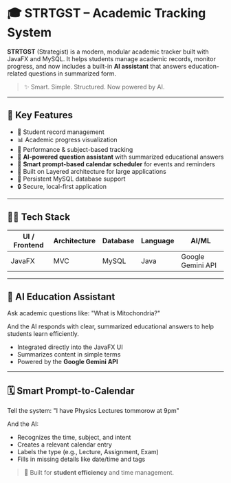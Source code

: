 # 🎓 STRTGST – Academic Tracking System

**STRTGST** (Strategist) is a modern, modular academic tracker built with JavaFX and MySQL. It helps students manage academic records, monitor progress, and now includes a built-in **AI assistant** that answers education-related questions in summarized form.

> ✨ Smart. Simple. Structured. Now powered by AI.

---

## 📌 Key Features

- 📁 Student record management
- 📊 Academic progress visualization
- 🧠 Performance & subject-based tracking
- 🤖 **AI-powered question assistant** with summarized educational answers
- 🧾 **Smart prompt-based calendar scheduler** for events and reminders
- 🧱 Built on Layered architecture for large applications
- 💾 Persistent MySQL database support
- 🔒 Secure, local-first application

---

## 🧑‍💻 Tech Stack

| UI / Frontend | Architecture | Database | Language | AI/ML             |
|---------------|--------------|----------|----------|-------------------|
| JavaFX        | MVC          | MySQL    | Java     | Google Gemini API |

---

## 🤖 AI Education Assistant

Ask academic questions like: "What is Mitochondria?"


And the AI responds with clear, summarized educational answers to help students learn efficiently.

- Integrated directly into the JavaFX UI
- Summarizes content in simple terms
- Powered by the **Google Gemini API**

---

## 🗓️ Smart Prompt-to-Calendar

Tell the system: "I have Physics Lectures tommorow at 9pm"


And the AI:
- Recognizes the time, subject, and intent
- Creates a relevant calendar entry
- Labels the type (e.g., Lecture, Assignment, Exam)
- Fills in missing details like date/time and tags

> 🎯 Built for **student efficiency** and time management.
